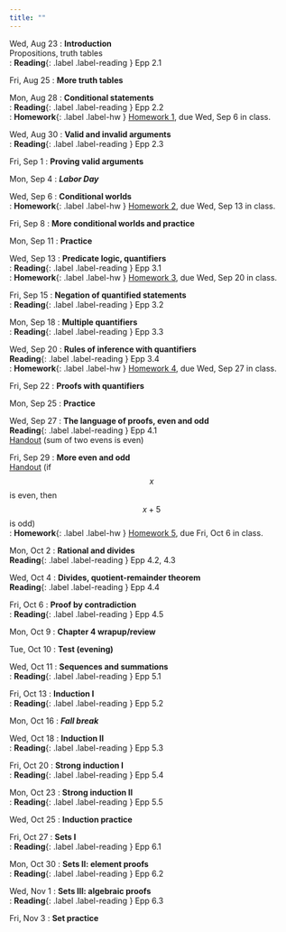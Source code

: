 ```yaml
---
title: ""
---
```


Wed, Aug 23
: **Introduction**  
  Propositions, truth tables  
: **Reading**{: .label .label-reading } Epp 2.1

Fri, Aug 25
: **More truth tables**  

Mon, Aug 28
: **Conditional statements**  
: **Reading**{: .label .label-reading } Epp 2.2  
: **Homework**{: .label .label-hw } [Homework 1](homework/hw1.pdf), due Wed, Sep 6 in class.
  
Wed, Aug 30
: **Valid and invalid arguments**  
: **Reading**{: .label .label-reading } Epp 2.3  
  
Fri, Sep 1
: **Proving valid arguments**  

Mon, Sep 4
: **<i>Labor Day</i>**

Wed, Sep 6
: **Conditional worlds**  
: **Homework**{: .label .label-hw } [Homework 2](homework/hw2.pdf), due Wed, Sep 13 in class.

Fri, Sep 8
: **More conditional worlds and practice**  

Mon, Sep 11
: **Practice**

Wed, Sep 13
: **Predicate logic, quantifiers**  
: **Reading**{: .label .label-reading } Epp 3.1  
: **Homework**{: .label .label-hw } [Homework 3](homework/hw3.pdf), due Wed, Sep 20 in class.

Fri, Sep 15
: **Negation of quantified statements**  
: **Reading**{: .label .label-reading } Epp 3.2  

Mon, Sep 18
: **Multiple quantifiers**  
: **Reading**{: .label .label-reading } Epp 3.3  

Wed, Sep 20
: **Rules of inference with quantifiers**  
  **Reading**{: .label .label-reading } Epp 3.4  
: **Homework**{: .label .label-hw } [Homework 4](homework/hw4.pdf), due Wed, Sep 27 in class.

Fri, Sep 22
: **Proofs with quantifiers**

Mon, Sep 25
: **Practice**

Wed, Sep 27
: **The language of proofs, even and odd**  
  **Reading**{: .label .label-reading } Epp 4.1  
  [Handout](proofs/sum-of-two-evens-is-even.pdf) (sum of two evens is even)

Fri, Sep 29
: **More even and odd**  
  [Handout](proofs/if-x-is-even-then-xplus5-is-odd.pdf) (if $$x$$ is even, then $$x+5$$ is odd)  
: **Homework**{: .label .label-hw } [Homework 5](homework/hw5.pdf), due Fri, Oct 6 in class.

Mon, Oct 2
: **Rational and divides**  
  **Reading**{: .label .label-reading } Epp 4.2, 4.3

Wed, Oct 4
: **Divides, quotient-remainder theorem**  
  **Reading**{: .label .label-reading } Epp 4.4

Fri, Oct 6
: **Proof by contradiction**  
: **Reading**{: .label .label-reading } Epp 4.5

Mon, Oct 9
: **Chapter 4 wrapup/review**  

Tue, Oct 10
: **Test (evening)**  

Wed, Oct 11
: **Sequences and summations**  
: **Reading**{: .label .label-reading } Epp 5.1

Fri, Oct 13
: **Induction I**  
: **Reading**{: .label .label-reading } Epp 5.2

Mon, Oct 16
: **<i>Fall break</i>**  

Wed, Oct 18
: **Induction II**  
: **Reading**{: .label .label-reading } Epp 5.3

Fri, Oct 20
: **Strong induction I**  
: **Reading**{: .label .label-reading } Epp 5.4

Mon, Oct 23
: **Strong induction II**  
: **Reading**{: .label .label-reading } Epp 5.5

Wed, Oct 25
: **Induction practice**  

Fri, Oct 27
: **Sets I**  
: **Reading**{: .label .label-reading } Epp 6.1

Mon, Oct 30
: **Sets II: element proofs**  
: **Reading**{: .label .label-reading } Epp 6.2

Wed, Nov 1
: **Sets III: algebraic proofs**  
: **Reading**{: .label .label-reading } Epp 6.3

Fri, Nov 3
: **Set practice**  

